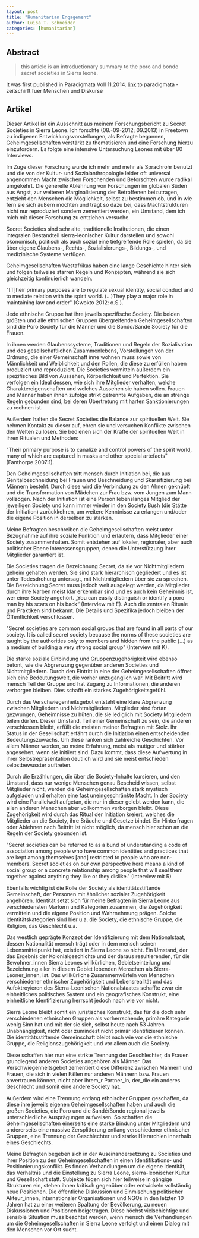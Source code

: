 ```yaml
---
layout: post
title: "Humanitarian Engagement"
author: Luisa T. Schneider
categories: [humanitarian]
---
```

## Abstract
> this article is an introductionary summary to the poro and bondo secret societies in Sierra leone. 

It was first published in Paradigmata Voll 11.2014. [link](http://www.paradigmata.at/paradigmata/index.php) to paradigmata - zeitschirft fuer Menschen und Diskurse

## Artikel

Dieser Artikel ist ein Ausschnitt aus meinem Forschungsbericht zu Secret Societies in Sierra Leone. Ich forschte (08.-09-2012; 09.2013) in Freetown zu indigenen Entwicklungsvorstellungen, als Befragte begannen, Geheimgesellschaften verstärkt zu thematisieren und eine Forschung hierzu einzufordern. Es folgte eine intensive Untersuchung Leones mit über 80 Interviews. 

Im Zuge dieser Forschung wurde ich mehr und mehr als Sprachrohr benutzt und die von der Kultur- und Sozialanthropologie leider oft universal angenommen Macht zwischen Forschenden und Beforschten wurde radikal umgekehrt. Die generelle Ablehnung von Forschungen im globalen Süden aus Angst, zur weiteren Marginalisierung der Betroffenen beizutragen, entzieht den Menschen die Möglichkeit, selbst zu bestimmen ob, und in wie fern sie sich äußern möchten und trägt so dazu bei, dass Machtstrukturen nicht nur reproduziert sondern zementiert werden, ein Umstand, dem ich mich mit dieser Forschung zu entziehen versuche.


Secret Societies sind sehr alte, traditionelle Institutionen, die einen integralen Bestandteil sierra-leonischer Kultur darstellen und sowohl ökonomisch, politisch als auch sozial eine tiefgreifende Rolle spielen, da sie über  eigene Glaubens-, Rechts-, Sozialisierungs-, Bildungs-, und medizinische Systeme verfügen. 

Geheimgesellschaften Westafrikas haben eine lange Geschichte hinter sich und folgen teilweise starren Regeln und Konzepten, während sie sich gleichzeitig kontinuierlich wandeln.

\"[T]heir primary purposes are to regulate sexual identity, social conduct and to mediate relation with the spirit world. (…)They play a major role in maintaining law and order\" (Gwokto 2012: o.S.). 

Jede ethnische Gruppe hat ihre jeweils spezifische Society. Die beiden größten und alle ethnischen Gruppen übergreifenden Geheimgesellschaften sind die Poro Society für die Männer und die Bondo/Sandé Society für die Frauen.

In ihnen werden Glaubenssysteme, Traditionen und Regeln der Sozialisation und des gesellschaftlichen Zusammenlebens, Vorstellungen von der Ordnung, die einer Gemeinschaft inne wohnen muss sowie von Männlichkeit und Weiblichkeit und den Rollen, die diese zu erfüllen haben produziert und reproduziert. Die Societies vermitteln außerdem ein spezifisches Bild von Aussehen, Körperlichkeit und Perfektion. 
Sie verfolgen ein Ideal dessen, wie sich ihre Mitglieder  verhalten, welche Charaktereigenschaften und welches Aussehen sie haben sollen. Frauen und Männer haben ihnen zufolge strikt getrennte Aufgaben, die an strenge Regeln gebunden sind, bei deren Übertretung mit harten Sanktionierungen zu rechnen ist.


Außerdem halten die Secret Societies die Balance zur spirituellen Welt. Sie nehmen Kontakt zu dieser auf, ehren sie und versuchen Konflikte zwischen den Welten zu lösen. Sie bedienen sich der Kräfte der spirituellen Welt in ihren Ritualen und Methoden: 

\"Their primary purpose is to canalize and control powers of the spirit world, many of which are captured in masks and other special artefacts\" (Fanthorpe 2007:1).


Den Geheimgesellschaften tritt mensch durch Initiation bei, die aus Genitalbeschneidung bei Frauen und Beschneidung und Skarsifizierung bei Männern besteht. Durch diese wird die Verbindung zu den Ahnen geknüpft und die Transformation von Mädchen zur Frau  bzw. vom Jungen zum Mann vollzogen. Nach der Initiation ist eine Person lebenslanges Mitglied der jeweiligen Society und kann immer wieder in den Society Bush (die Stätte der Initiation) zurückkehren, um weitere Kenntnisse zu erlangen und/oder die eigene Position in derselben zu stärken.


Meine Befragten beschreiben die Geheimgesellschaften meist unter Bezugnahme auf ihre soziale Funktion und erläutern, dass Mitglieder einer Society zusammenhalten. Somit entstehen auf lokaler, regionaler, aber auch politischer Ebene Interessensgruppen, denen die Unterstützung ihrer Mitglieder garantiert ist.

Die Societies tragen die Bezeichnung Secret, da sie vor Nichtmitgliedern geheim gehalten werden. Sie sind stark hierarchisch gegliedert und es ist unter Todesdrohung untersagt, mit Nichtmitgliedern über sie zu sprechen. Die Bezeichnung Secret muss jedoch weit ausgelegt werden, da Mitglieder durch ihre Narben meist klar erkennbar sind und es auch kein Geheimnis ist, wer einer Society angehört. „You can easily distinguish or identify a poro man by his scars on his back“ (Interview mit E). Auch die zentralen Rituale und Praktiken sind bekannt. Die Details und Spezifika jedoch bleiben der Öffentlichkeit verschlossen.

\"Secret societies are common social groups that are found in all parts of our society. It is called secret society because the norms of these societies are taught by the authorities only to members and hidden from the public (…) as a medium of building a very strong social group\" (Interview mit K).


Die starke soziale Einbindung und Gruppenzugehörigkeit wird ebenso betont, wie die Abgrenzung gegenüber anderen Societies und Nichtmitgliedern. 
Durch den Eintritt in eine der Geheimgesellschaften öffnet sich eine Bedeutungswelt, die vorher unzugänglich war. Mit Beitritt wird mensch Teil der Gruppe und hat Zugang zu Informationen, die anderen verborgen bleiben. Dies schafft ein starkes Zugehörigkeitsgefühl. 

Durch das Verschwiegenheitsgebot entsteht eine klare Abgrenzung zwischen Mitgliedern und Nichtmitgliedern. Mitglieder sind fortan gezwungen, Geheimnisse zu hüten, die sie lediglich mit Society Mitgliedern teilen dürfen. Dieser Umstand, Teil einer Gemeinschaft zu sein, die anderen verschlossen bleibt, erfüllt die meisten meiner Befragten mit Stolz. 
Ihr Status in der Gesellschaft erfährt durch die Initiation einen entscheidenden Bedeutungszuwachs. Um diese ranken sich zahlreiche Geschichten. 
Vor allem Männer werden, so meine Erfahrung, meist als mutiger und stärker angesehen, wenn sie initiiert sind. Dazu kommt, dass diese Aufwertung in ihrer Selbstrepräsentation deutlich wird und sie meist entschieden selbstbewusster auftreten.


Durch die Erzählungen, die über die Society-Inhalte kursieren, und den Umstand, dass nur wenige Menschen genau Bescheid wissen, selbst Mitglieder nicht, werden die Geheimgesellschaften stark mystisch aufgeladen und erhalten eine fast uneingeschränkte Macht. 
In der Society wird eine Parallelwelt aufgetan, die nur in dieser gelebt werden kann, die allen anderen Menschen aber vollkommen verborgen bleibt. Diese Zugehörigkeit wird durch das Ritual der Initiation kreiert, welches die Mitglieder an die Society, ihre Bräuche und Gesetze bindet. 
Ein Hinterfragen oder Ablehnen nach Beitritt ist nicht möglich, da mensch hier schon an die Regeln der Society gebunden ist.

\"Secret societies can be referred to as a bund of understanding a code of association among people who have common identities and practices that are kept among themselves [and] restricted to people who are non-members. Secret societies on our own perspective here means a kind of social group or a concrete relationship among people that will seal them together against anything they like or they dislike.\" (Interview mit R)


Ebenfalls wichtig ist die Rolle der Society als identitätsstiftende Gemeinschaft, der Personen mit ähnlicher sozialer Zugehörigkeit angehören. Identität setzt sich für meine Befragten in Sierra Leone aus verschiedensten Markern und Kategorien zusammen, die Zugehörigkeit vermitteln und die eigene Position und Wahrnehmung prägen. Solche Identitätskategorien sind hier u.a. die  Society, die ethnische Gruppe, die Religion, das Geschlecht u.a. 

Das westlich geprägte Konzept der Identifizierung mit dem Nationalstaat, dessen Nationalität mensch trägt oder in dem mensch seinen Lebensmittelpunkt hat, existiert in Sierra Leone so nicht. Ein Umstand, der das Ergebnis der Kolonialgeschichte und der daraus resultierenden, für die Bewohner_innen Sierra Leones willkürlichen, Gebietseinteilung und Bezeichnung aller in diesem Gebiet lebenden Menschen als Sierra-Leoner_innen, ist. 
Das willkürliche Zusammenwürfeln von Menschen verschiedener ethnischer Zugehörigkeit und Lebensrealität und das Aufoktroyieren des Sierra-Leonischen Nationalstaates schaffte zwar ein einheitliches politisches System und ein geografisches Konstrukt, eine einheitliche Identifizierung herrscht jedoch nach wie vor nicht. 

Sierra Leone bleibt somit ein juristisches Konstrukt, das für die doch sehr verschiedenen ethnischen Gruppen als vorherrschende, primäre Kategorie wenig Sinn hat und mit der sie sich, selbst heute nach 53 Jahren Unabhängigkeit, nicht oder zumindest nicht primär identifizieren können. 
Die identitätsstiftende Gemeinschaft bleibt nach wie vor die ethnische Gruppe, die Religionszugehörigkeit und vor allem auch die Society.

Diese schaffen hier nun eine strikte Trennung der Geschlechter, da Frauen grundlegend anderen Societies angehören als Männer. 
Das Verschwiegenheitsgebot zementiert diese Differenz zwischen Männern und Frauen, die sich in vielen Fällen nur anderen Männern bzw. Frauen anvertrauen können, nicht aber ihrem_r Partner_in, der_die ein anderes Geschlecht und somit eine andere Society hat. 

Außerdem wird eine Trennung entlang ethnischer Gruppen geschaffen, da diese ihre jeweils eigenen Geheimgesellschaften haben und auch die großen Societies, die Poro und die Sandé/Bondo regional jeweils unterschiedliche Ausprägungen aufweisen. 
So schaffen die Geheimgesellschaften einerseits eine starke Bindung unter Mitgliedern und andererseits eine massive Zersplitterung entlang verschiedener ethnischer Gruppen, eine Trennung der Geschlechter und starke Hierarchien innerhalb eines Geschlechts.

Meine Befragten begeben sich in der Auseinandersetzung zu Societies und ihrer Position zu den Geheimgesellschaften in einen Identifikations- und Positionierungskonflikt. Es finden Verhandlungen um die eigene Identität, das Verhältnis und die Einstellung zu Sierra Leone, sierra-leonischer Kultur und Gesellschaft statt. 
Subjekte fügen sich hier teilweise in gängige Strukturen ein, stehen ihnen kritisch gegenüber oder entwickeln vollständig neue Positionen. 
Die öffentliche Diskussion und Einmischung politischer Akteur_innen, internationaler Organisationen und NGOs in den letzten 10 Jahren hat zu einer weiteren Spaltung der Bevölkerung, zu neuen Diskussionen und Positionen beigetragen. 
Diese höchst vielschichtige und sensible Situation muss beachtet werden, wenn mensch die Verhandlungen um die Geheimgesellschaften in Sierra Leone verfolgt und einen Dialog mit den Menschen vor Ort sucht.
